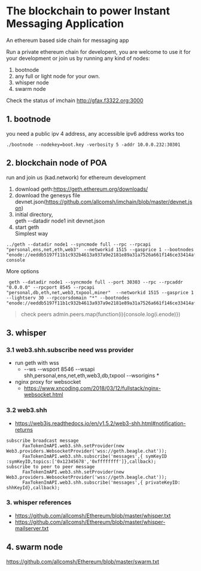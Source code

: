 # The blockchain to power Instant Messaging Application
An ethereum based side chain for messaging app

Run a private ethereum chain for developent, you are welcome to use it for your development or join us by running any kind of nodes:
1. bootnode
2. any full or light node for your own.
3. whisper node
4. swarm node

Check the status of imchain
http://gfax.f3322.org:3000

## 1. bootnode
you need a public ipv 4 address, any accessible ipv6 address works too
```
./bootnode --nodekey=boot.key -verbosity 5 -addr 10.0.0.232:30301
```
## 2. blockchain node of POA
run and join us (kad.network) for ethereum development
1. download geth:https://geth.ethereum.org/downloads/ 
2. download the genesys file devnet.json(https://github.com/allcomsh/imchain/blob/master/devnet.json)
3. initial directory,  
    geth --datadir node1 init devnet.json
4.  start geth   
Simplest way
```
../geth --datadir node1 --syncmode full --rpc --rpcapi "personal,ens,net,eth,web3"  --networkid 1515 --gasprice 1 --bootnodes "enode://eeddb5197f11b1c932b4613a937a9e2181e89a31a7526a661f146ce33414af4dfa5409639a24622559eb25f20fb16772ccdd81aa8d2764e2dbe77efa17d2295b@52.69.37.48:30301,enode://399c40c76434dbab54647d3310789e27bde00bb0ecff77c7d90efd76a862f99d6b2465c828d3eea59b7020329b765df7be480910e4e94fe0321e990aa6153eaa@118.190.79.30:30301" console
```
More options
``` 
 geth --datadir node1 --syncmode full --port 30303 --rpc --rpcaddr "0.0.0.0" --rpcport 8545 --rpcapi "personal,db,eth,net,web3,txpool,miner"  --networkid 1515 --gasprice 1  --lightserv 30 --rpccorsdomain "*" --bootnodes "enode://eeddb5197f11b1c932b4613a937a9e2181e89a31a7526a661f146ce33414af4dfa5409639a24622559eb25f20fb16772ccdd81aa8d2764e2dbe77efa17d2295b@52.69.37.48:30301,enode://399c40c76434dbab54647d3310789e27bde00bb0ecff77c7d90efd76a862f99d6b2465c828d3eea59b7020329b765df7be480910e4e94fe0321e990aa6153eaa@118.190.79.30:30301"console
```
> check peers
admin.peers.map(function(i){console.log(i.enode)})

## 3. whisper
### 3.1 web3.shh.subscribe need wss provider
- run geth with wss
  - --ws --wsport 8546 --wsapi shh,personal,ens,net,eth,web3,db,txpool --wsorigins * 
- nginx proxy for websocket
  - https://www.xncoding.com/2018/03/12/fullstack/nginx-websocket.html 
### 3.2 web3.shh 
-   https://web3js.readthedocs.io/en/v1.5.2/web3-shh.html#notification-returns
```
subscribe broadcast message
      FaxTokenImAPI.web3.shh.setProvider(new Web3.providers.WebsocketProvider('wss://geth.beagle.chat'));
      FaxTokenImAPI.web3.shh.subscribe('messages',{ symKeyID :symKeyID,topics:['0x12345678','0xffffffff']},callback);
subscribe to peer to peer message
      FaxTokenImAPI.web3.shh.setProvider(new Web3.providers.WebsocketProvider('wss://geth.beagle.chat'));
      FaxTokenImAPI.web3.shh.subscribe('messages',{ privateKeyID: shhKeyId},callback);

```
### 3. whisper references  
- https://github.com/allcomsh/Ethereum/blob/master/whisper.txt
- https://github.com/allcomsh/Ethereum/blob/master/whisper-mailserver.txt
## 4. swarm node
https://github.com/allcomsh/Ethereum/blob/master/swarm.txt
